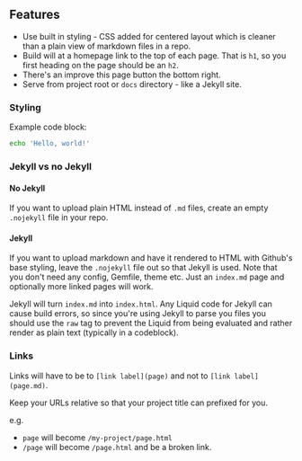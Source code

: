## Features

- Use built in styling - CSS added for centered layout which is cleaner than a plain view of markdown files in a repo. 
- Build will at a homepage link to the top of each page. That is `h1`, so you first heading on the page should be an `h2`.
- There's an improve this page button the bottom right.
- Serve from project root or `docs` directory - like a Jekyll site.


### Styling

Example code block:

```sh
echo 'Hello, world!'
```

### Jekyll vs no Jekyll

#### No Jekyll

If you want to upload plain HTML instead of `.md` files, create an empty `.nojekyll` file in your repo.

#### Jekyll

If you want to upload markdown and have it rendered to HTML with Github's base styling, leave the `.nojekyll` file out so that Jekyll is used. Note that you don't need any config, Gemfile, theme etc. Just an `index.md` page and optionally more linked pages will work.


Jekyll will turn `index.md` into `index.html`. Any Liquid code for Jekyll can cause build errors, so since you're using Jekyll to parse you files you should use the `raw` tag to prevent the Liquid from being evaluated and rather render as plain text (typically in a codeblock). 


### Links

Links will have to be to `[link label](page)` and not to `[link label](page.md)`.

Keep your URLs relative so that your project title can prefixed for you. 

e.g.

- `page` will become `/my-project/page.html` 
- `/page` will become `/page.html` and be a broken link.
